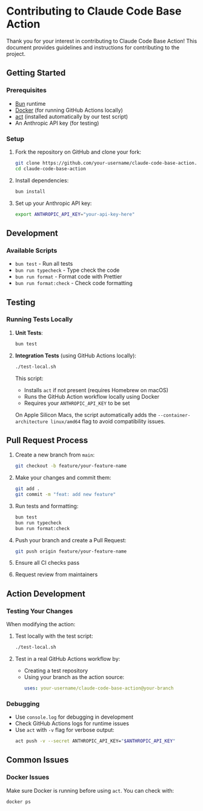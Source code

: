 # Contributing to Claude Code Base Action

Thank you for your interest in contributing to Claude Code Base Action! This document provides guidelines and instructions for contributing to the project.

## Getting Started

### Prerequisites

- [Bun](https://bun.sh/) runtime
- [Docker](https://www.docker.com/) (for running GitHub Actions locally)
- [act](https://github.com/nektos/act) (installed automatically by our test script)
- An Anthropic API key (for testing)

### Setup

1. Fork the repository on GitHub and clone your fork:

   ```bash
   git clone https://github.com/your-username/claude-code-base-action.git
   cd claude-code-base-action
   ```

2. Install dependencies:

   ```bash
   bun install
   ```

3. Set up your Anthropic API key:
   ```bash
   export ANTHROPIC_API_KEY="your-api-key-here"
   ```

## Development

### Available Scripts

- `bun test` - Run all tests
- `bun run typecheck` - Type check the code
- `bun run format` - Format code with Prettier
- `bun run format:check` - Check code formatting

## Testing

### Running Tests Locally

1. **Unit Tests**:

   ```bash
   bun test
   ```

2. **Integration Tests** (using GitHub Actions locally):

   ```bash
   ./test-local.sh
   ```

   This script:

   - Installs `act` if not present (requires Homebrew on macOS)
   - Runs the GitHub Action workflow locally using Docker
   - Requires your `ANTHROPIC_API_KEY` to be set

   On Apple Silicon Macs, the script automatically adds the `--container-architecture linux/amd64` flag to avoid compatibility issues.

## Pull Request Process

1. Create a new branch from `main`:

   ```bash
   git checkout -b feature/your-feature-name
   ```

2. Make your changes and commit them:

   ```bash
   git add .
   git commit -m "feat: add new feature"
   ```

3. Run tests and formatting:

   ```bash
   bun test
   bun run typecheck
   bun run format:check
   ```

4. Push your branch and create a Pull Request:

   ```bash
   git push origin feature/your-feature-name
   ```

5. Ensure all CI checks pass

6. Request review from maintainers

## Action Development

### Testing Your Changes

When modifying the action:

1. Test locally with the test script:

   ```bash
   ./test-local.sh
   ```

2. Test in a real GitHub Actions workflow by:
   - Creating a test repository
   - Using your branch as the action source:
     ```yaml
     uses: your-username/claude-code-base-action@your-branch
     ```

### Debugging

- Use `console.log` for debugging in development
- Check GitHub Actions logs for runtime issues
- Use `act` with `-v` flag for verbose output:
  ```bash
  act push -v --secret ANTHROPIC_API_KEY="$ANTHROPIC_API_KEY"
  ```

## Common Issues

### Docker Issues

Make sure Docker is running before using `act`. You can check with:

```bash
docker ps
```
